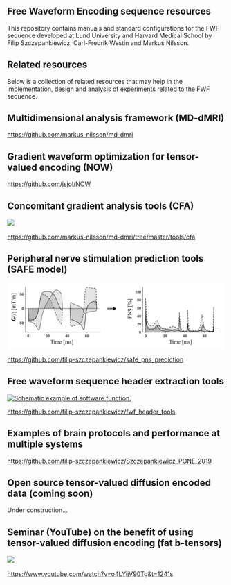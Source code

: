 ﻿## Free Waveform Encoding sequence resources

This repository contains manuals and standard configurations for the FWF sequence developed at Lund University and Harvard Medical School by Filip Szczepankiewicz, Carl-Fredrik Westin and Markus Nilsson.

## Related resources

Below is a collection of related resources that may help in the implementation, design and analysis of experiments related to the FWF sequence.


## Multidimensional analysis framework (MD-dMRI)

https://github.com/markus-nilsson/md-dmri


## Gradient waveform optimization for tensor-valued encoding (NOW)

https://github.com/jsjol/NOW


## Concomitant gradient analysis tools (CFA)

[![](https://github.com/filip-szczepankiewicz/md-dmri/blob/master/tools/cfa/cfa_example_figure.jpg)](https://github.com/markus-nilsson/md-dmri/tree/master/tools/cfa  )

https://github.com/markus-nilsson/md-dmri/tree/master/tools/cfa  


## Peripheral nerve stimulation prediction tools (SAFE model)

[![](https://github.com/filip-szczepankiewicz/safe_pns_prediction/blob/master/safe_example_figure.jpg)](https://github.com/filip-szczepankiewicz/safe_pns_prediction)

https://github.com/filip-szczepankiewicz/safe_pns_prediction  


## Free waveform sequence header extraction tools


[![Schematic example of software function.](https://github.com/filip-szczepankiewicz/fwf_header_tools/blob/master/fwf_header_example_fig.jpg)](https://github.com/filip-szczepankiewicz/fwf_header_tools)

https://github.com/filip-szczepankiewicz/fwf_header_tools


## Examples of brain protocols and performance at multiple systems

https://github.com/filip-szczepankiewicz/Szczepankiewicz_PONE_2019  


## Open source tensor-valued diffusion encoded data (coming soon) 
Under construction...


## Seminar (YouTube) on the benefit of using tensor-valued diffusion encoding (fat b-tensors)  

[![](https://i.ytimg.com/vi/o4LYijV90Tg/maxresdefault.jpg)](https://www.youtube.com/watch?v=o4LYijV90Tg&t=1241s)

https://www.youtube.com/watch?v=o4LYijV90Tg&t=1241s
